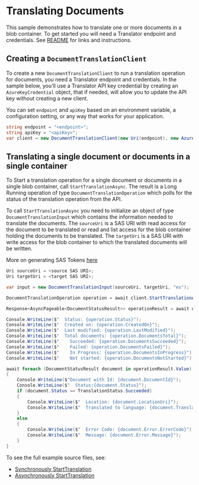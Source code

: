 # Translating Documents
This sample demonstrates how to translate one or more documents in a blob container. To get started you will need a Translator endpoint and credentials.  See [README][README] for links and instructions.

## Creating a `DocumentTranslationClient`

To create a new `DocumentTranslationClient` to run a translation operation for documents, you need a Translator endpoint and credentials. In the sample below, you'll use a Translator API key credential by creating an `AzureKeyCredential` object, that if needed, will allow you to update the API key without creating a new client.

You can set `endpoint` and `apiKey` based on an environment variable, a configuration setting, or any way that works for your application.

```C# Snippet:CreateDocumentTranslationClient
string endpoint = "<endpoint>";
string apiKey = "<apiKey>";
var client = new DocumentTranslationClient(new Uri(endpoint), new AzureKeyCredential(apiKey));
```

## Translating a single document or documents in a single container

To Start a translation operation for a single document or documents in a single blob container, call `StartTranslationAsync`. The result is a Long Running operation of type `DocumentTranslationOperation` which polls for the status of the translation operation from the API.

To call `StartTranslationAsync` you need to initialize an object of type `DocumentTranslationInput` which contains the information needed to translate the documents.
The `sourceUri` is a SAS URI with read access for the document to be translated or read and list access for the blob container holding the documents to be translated.
The `targetUri` is a SAS URI with write access for the blob container to which the translated documents will be written.

More on generating SAS Tokens [here](https://docs.microsoft.com/azure/cognitive-services/translator/document-translation/get-started-with-document-translation?tabs=csharp#create-sas-access-tokens-for-document-translation)

```C# Snippet:StartTranslationAsync
Uri sourceUri = <source SAS URI>;
Uri targetUri = <target SAS URI>;

var input = new DocumentTranslationInput(sourceUri, targetUri, "es");

DocumentTranslationOperation operation = await client.StartTranslationAsync(input);

Response<AsyncPageable<DocumentStatusResult>> operationResult = await operation.WaitForCompletionAsync();

Console.WriteLine($"  Status: {operation.Status}");
Console.WriteLine($"  Created on: {operation.CreatedOn}");
Console.WriteLine($"  Last modified: {operation.LastModified}");
Console.WriteLine($"  Total documents: {operation.DocumentsTotal}");
Console.WriteLine($"    Succeeded: {operation.DocumentsSucceeded}");
Console.WriteLine($"    Failed: {operation.DocumentsFailed}");
Console.WriteLine($"    In Progress: {operation.DocumentsInProgress}");
Console.WriteLine($"    Not started: {operation.DocumentsNotStarted}");

await foreach (DocumentStatusResult document in operationResult.Value)
{
    Console.WriteLine($"Document with Id: {document.DocumentId}");
    Console.WriteLine($"  Status:{document.Status}");
    if (document.Status == TranslationStatus.Succeeded)
    {
        Console.WriteLine($"  Location: {document.LocationUri}");
        Console.WriteLine($"  Translated to language: {document.TranslateTo}.");
    }
    else
    {
        Console.WriteLine($"  Error Code: {document.Error.ErrorCode}");
        Console.WriteLine($"  Message: {document.Error.Message}");
    }
}
```

To see the full example source files, see:

* [Synchronously StartTranslation ](https://github.com/Azure/azure-sdk-for-net/blob/master/sdk/documenttranslation/Azure.AI.DocumentTranslation/tests/samples/Sample_StartTranslation.cs)
* [Asynchronously StartTranslation ](https://github.com/Azure/azure-sdk-for-net/blob/master/sdk/documenttranslation/Azure.AI.DocumentTranslation/tests/samples/Sample_StartTranslationAsync.cs)

[README]: https://github.com/Azure/azure-sdk-for-net/blob/master/sdk/documenttranslation/Azure.AI.DocumentTranslation/README.md
